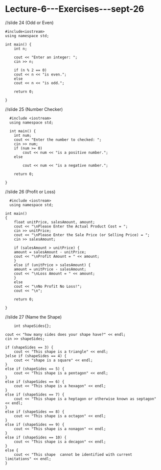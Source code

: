 # Lecture-6---Exercises---sept-26
//slide 24 (Odd or Even)

	#include<iostream>
	using namespace std;

	int main() {
	    int n;

	    cout << "Enter an integer: ";
	    cin >> n;

	    if (n % 2 == 0)
		cout << n << "is even.";
	    else
		cout << n << "is odd.";

	    return 0;

	}
 //slide 25 (Number Checker)
 
	  #include <iostream>
	  using namespace std;

	  int main() {
		int num;
		cout << "Enter the number to checked: ";
		cin >> num;
		if (num >= 0)
			cout << num << "is a positive number.";
		else

			cout << num << "is a negative number.";

		return 0;

	}
  //slide 26 (Profit or Loss)

	  #include <iostream>
	  using namespace std;

	int main()
	{
	    float unitPrice, salesAmount, amount;
	    cout << "\nPlease Enter the Actual Product Cost = ";
	    cin >> unitPrice;
	    cout << "\nPlease Enter the Sale Price (or Selling Price) = ";
	    cin >> salesAmount;

	    if (salesAmount > unitPrice) {
		amount = salesAmount - unitPrice;
		cout << "\nProfit Amount = " << amount;
	    }
	    else if (unitPrice > salesAmount) {
		amount = unitPrice - salesAmount;
		cout << "\nLoss Amount = " << amount;
	    }
	    else
		cout << "\nNo Profit No Loss!";
	    cout << "\n";

	    return 0;

	}
  //slide 27 (Name the Shape)
  
		int shapeSides{};

	cout << "how many sides does your shape have?" << endl;
	cin >> shapeSides;

	if (shapeSides == 3) {
		cout << "This shape is a triangle" << endl;
	}else if (shapeSides == 4) {
		cout << "shape is a square" << endl;
	}
	else if (shapeSides == 5) {
		cout << "This shape is a pentagon" << endl;
	}
	else if (shapeSides == 6) {
		cout << "This shape is a hexagon" << endl;
	}
	else if (shapeSides == 7) {
		cout << "This shape is a heptagon or otherwise known as septagon" << endl;
	}
	else if (shapeSides == 8) {
		cout << "This shape is a octagon" << endl;
	}
	else if (shapeSides == 9) {
		cout << "This shape is a nonagon" << endl;
	}
	else if (shapeSides == 10) {
		cout << "This shape is a decagon" << endl;
	}
	else {
		cout << "This shape  cannot be identified with current limitations" << endl;
	}

